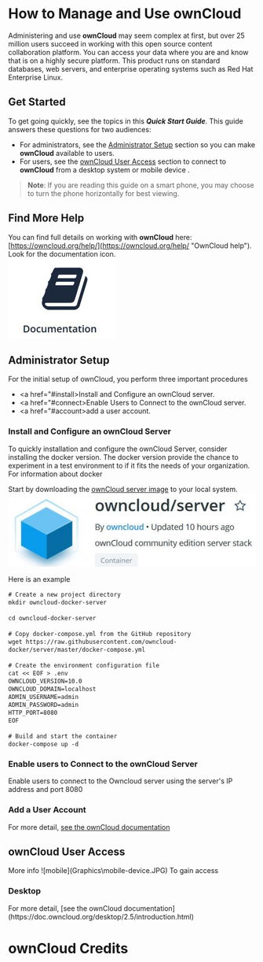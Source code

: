 # How to Manage and Use **ownCloud** #

Administering and use **ownCloud** may seem complex at first, but over 25 million users succeed in working with this open source content collaboration platform. You can access your data where you are and know that is on a highly secure platform. This product runs on standard databases, web servers, and enterprise operating systems such as Red Hat Enterprise Linux. 

## Get Started ##  
To get going quickly, see the topics in this ***Quick Start Guide***.  This guide answers these questions for two audiences:  

- For administrators, see the <a href="#admin">Administrator Setup</a> section so you can make **ownCloud** available to users.  
- For users, see the <a href="#user">ownCloud User Access</a> section to connect to **ownCloud** from a desktop system or mobile device .  
> **Note**: If you are reading this guide on a smart phone, you may choose to turn the phone horizontally for best viewing.

## Find More Help ##
You can find full details on working with **ownCloud** here: [https://owncloud.org/help/](https://owncloud.org/help/ "OwnCloud help"). Look for the documentation icon.  
![documentation](Graphics\docs.JPG)

<h2 id="admin">Administrator Setup</h2>

For the initial setup of ownCloud, you perform three important procedures
- <a href="#install>Install and Configure</a> an ownCloud server.  
- <a href="#connect>Enable Users to Connect</a> to the ownCloud server.  
- <a href="#account>add a user account</a>.  

<h3 id="install">Install and Configure an ownCloud Server</h3>

To quickly installation and configure the ownCloud Server, consider installing the docker version. The docker version provide the chance to experiment in a test environment to if it fits the needs of your organization.  
 For information about docker  

Start by downloading the [ownCloud server image](https://hub.docker.com/r/owncloud/server/) to your local system.
![docker](Graphics\docker-image.jpg)

Here is an example 

    # Create a new project directory
    mkdir owncloud-docker-server
    
    cd owncloud-docker-server
    
    # Copy docker-compose.yml from the GitHub repository
    wget https://raw.githubusercontent.com/owncloud-docker/server/master/docker-compose.yml
    
    # Create the environment configuration file
    cat << EOF > .env
    OWNCLOUD_VERSION=10.0
    OWNCLOUD_DOMAIN=localhost
    ADMIN_USERNAME=admin
    ADMIN_PASSWORD=admin
    HTTP_PORT=8080
    EOF
    
    # Build and start the container
    docker-compose up -d

<h3 id="connect">Enable users to Connect to the ownCloud Server</h3>  
Enable users to connect to the Owncloud server using the  server's IP address and port 8080


<h3 id="account">Add a User Account</h3>  

For more detail, [see the ownCloud documentation](https://doc.owncloud.org/server/10.0/admin_manual/configuration/user/user_configuration.html#creating-a-new-user)

<h2 id="user">ownCloud User Access</h2>  
More info  ![mobile](Graphics\mobile-device.JPG)  
To gain access

<h3 id="desktop">Desktop</h3>
For more detail, [see the ownCloud documentation](https://doc.owncloud.org/desktop/2.5/introduction.html)

# ownCloud Credits #